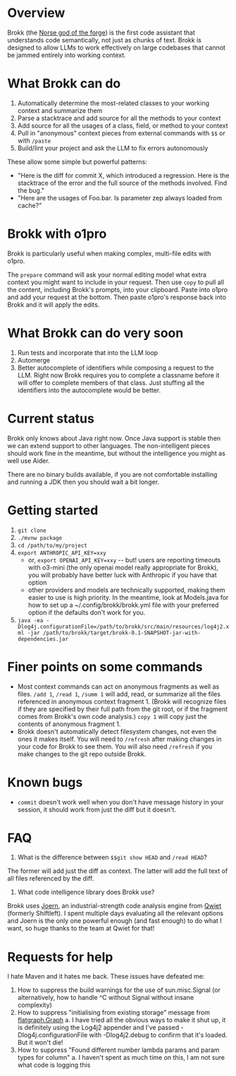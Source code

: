 # Overview

Brokk (the [Norse god of the forge](https://en.wikipedia.org/wiki/Brokkr))
is the first code assistant that understands code semantically, not just
as chunks of text.  Brokk is designed to allow LLMs to work effectively
on large codebases that cannot be jammed entirely into working context.

# What Brokk can do

1. Automatically determine the most-related classes to your working context and summarize them
1. Parse a stacktrace and add source for all the methods to your context
1. Add source for all the usages of a class, field, or method to your context
1. Pull in "anonymous" context pieces from external commands with `$$` or with `/paste`
1. Build/lint your project and ask the LLM to fix errors autonomously

These allow some simple but powerful patterns:
- "Here is the diff for commit X, which introduced a regression.  Here is the stacktrace
  of the error and the full source of the methods involved.  Find the bug."
- "Here are the usages of Foo.bar.  Is parameter zep always loaded from cache?"

# Brokk with o1pro

Brokk is particularly useful when making complex, multi-file edits with o1pro.

The `prepare` command will ask your normal editing model what extra context you might want to include
in your request.  Then use `copy` to pull all the content, including Brokk's prompts, into your clipboard.
Paste into o1pro and add your request at the bottom.  Then paste o1pro's response back into
Brokk and it will apply the edits.

# What Brokk can do very soon

1. Run tests and incorporate that into the LLM loop
1. Automerge
1. Better autocomplete of identifiers while composing a request to the LLM.
   Right now Brokk requires you to complete a classname before it will
   offer to complete members of that class.  Just stuffing all the identifiers
   into the autocomplete would be better.

# Current status

Brokk only knows about Java right now.  Once Java support is stable then
we can extend support to other languages.  The non-intelligent pieces should
work fine in the meantime, but without the intelligence you might as well
use Aider.

There are no binary builds available, if you are not comfortable installing
and running a JDK then you should wait a bit longer.

# Getting started

1. `git clone`
2. `./mvnw package`
3. `cd /path/to/my/project`
3. `export ANTHROPIC_API_KEY=xxy`
   - or, `export OPENAI_API_KEY=xxy` -- but! users are reporting timeouts with o3-mini (the only openai model really appropriate for Brokk), you will probably have better luck with Anthropic if you have that option
   - other providers and models are technically supported, making them easier to use is high priority.
     In the meantime, look at Models.java for how to set up a ~/.config/brokk/brokk.yml file with
     your preferred option if the defaults don't work for you.
4. `java -ea -Dlog4j.configurationFile=/path/to/brokk/src/main/resources/log4j2.xml -jar /path/to/brokk/target/brokk-0.1-SNAPSHOT-jar-with-dependencies.jar`


# Finer points on some commands

- Most context commands can act on anonymous fragments as well as files.  `/add 1`, `/read 1`, `/summ 1`
  will add, read, or summarize all the files referenced in anonymous context fragment 1.
  (Brokk will recognize files
  if they are specified by their full path from the git root, or if the fragment comes from Brokk's
  own code analysis.)
  `copy 1` will copy just the contents of anonymous fragment 1.
- Brokk doesn't automatically detect filesystem changes, not even the ones it makes itself.
  You will need to `/refresh` after making changes in your code for Brokk to see them.  You will
  also need `/refresh` if you make changes to the git repo outside Brokk.

# Known bugs

- `commit` doesn't work well when you don't have message history in your session, it should work
  from just the diff but it doesn't.

# FAQ

1. What is the difference between `$$git show HEAD` and `/read HEAD`?

The former will add just the diff as context.  The latter will add
the full text of all files referenced by the diff.

1. What code intelligence library does Brokk use?

Brokk uses [Joern](https://github.com/joernio/joern), an industrial-strength code analysis engine from [Qwiet](qwiet.ai) (formerly Shiftleft).  I spent multiple days evaluating all the relevant options and Joern is the only one powerful enough (and fast enough) to do what I want, so huge thanks to the team at Qwiet for that!

# Requests for help

I hate Maven and it hates me back.  These issues have defeated me:
1. How to suppress the build warnings for the use of sun.misc.Signal
   (or alternatively, how to handle ^C without Signal without insane complexity)
2. How to suppress "initialising from existing storage" message from [flatgraph.Graph](https://github.com/joernio/flatgraph/blob/4b0057cdf22458fe13873d315a86c9e939752e03/core/src/main/scala/flatgraph/Graph.scala#L29)
  a. I have tried all the obvious ways to make it shut up, it is definitely using the Log4j2 appender and I've passed -Dlog4j.configurationFile with -Dlog4j2.debug to confirm that it's loaded. But it won't die!
3. How to suppress "Found different number lambda params and param types for column"
  a. I haven't spent as much time on this, I am not sure what code is logging this
